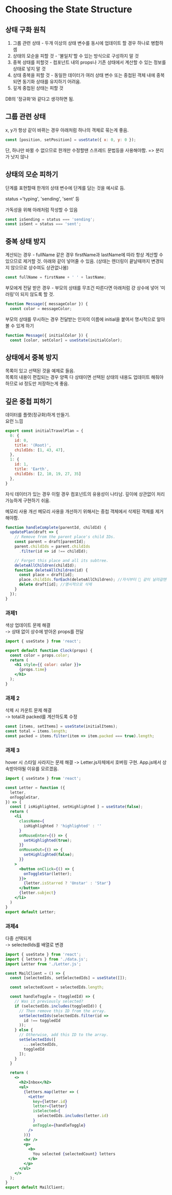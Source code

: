 # Choosing the State Structure

## 상태 구화 원칙
1. 그룹 관련 상태 - 두개 이상의 상태 변수를 동시에 업데이트 할 경우 하나로 병합하셈
2. 상태의 모순을 피할 것 - '불일치'할 수 있는 방식으로 구성하지 말 것
3. 중복 상태를 피할것 - 컴포넌트 내의 props나 기존 상태에서 계산할 수 있는 정보를 상태로 넣지 말 것
4. 상태 중복을 피할 것 - 동일한 데이터가 여러 상태 변수 또는 중첩된 객체 내에 중복되면 동기화 상태를 유지하기 어려움.
5. 깊게 중첩된 상태는 피할 것

DB의 '정규화'와 같다고 생각하면 됨.

## 그룹 관련 상태
x, y가 항상 같이 바뀌는 경우 아래처럼 하나의 객체로 묶는게 좋음.
```jsx
const [position, setPosition] = useState({ x: 0, y: 0 });
```
단, 하나만 바뀔 수 없으므로 한개만 수정할땐 스프레드 문법등을 사용해야함. => 분리가 낫지 않나

## 상태의 모순 피하기
단계를 표현할때 한개의 상태 변수에 단계를 담는 것을 예시로 듬.  

status ='typing', 'sending', 'sent' 등

가독성을 위해 아래처럼 작성할 수 있음
```jsx
const isSending = status === 'sending';
const isSent = status === 'sent';
```

## 중복 상태 방지
계산되는 경우 - fullName 같은 경우 firstName과 lastName에 따라 항상 계산할 수 있으므로 제거할 것. 아래와 같이 넣어줄 수 있음. (상태는 렌더링이 끝날때까지 변경되지 않으므로 상수여도 상관없나봄)
```jsx
const fullName = firstName + ' ' + lastName;
```

부모에게 전달 받은 경우 - 부모의 상태를 무조건 따른다면 아래처럼 걍 상수에 넣어 '미러링'이 되지 않도록 할 것.
```jsx
function Message({ messageColor }) {
  const color = messageColor;
```
부모의 상태를 무시하는 경우 전달받는 인자의 이름에 initial을 붙여서 명시적으로 알아볼 수 있게 하기
```jsx
function Message({ initialColor }) {
  const [color, setColor] = useState(initialColor);
```

## 상태에서 중복 방지
목록이 있고 선택된 것을 예제로 들음.  
목록의 내용이 편집되는 경우 양쪽 다 상태이면 선택된 상태의 내용도 업데이트 해줘야하므로 id 정도만 저장하는게 좋음.  

## 깊은 중첩 피하기
데이터를 플랫(정규화)하게 만들기.  
요런 느낌
```jsx
export const initialTravelPlan = {
  0: {
    id: 0,
    title: '(Root)',
    childIds: [1, 43, 47],
  },
  1: {
    id: 1,
    title: 'Earth',
    childIds: [2, 10, 19, 27, 35]
  },
}
```
자식 데이터가 있는 경우 이럴 경우 컴포넌트의 유용성이 나타남. 깊이에 상관없이 처리 가능하게 구현하기 쉬움.  

메모리 사용 개선
메모리 사용을 개선하기 위해서는 중첩 객체에서 삭제된 객체를 제거해야함.
```jsx
function handleComplete(parentId, childId) {
  updatePlan(draft => {
    // Remove from the parent place's child IDs.
    const parent = draft[parentId];
    parent.childIds = parent.childIds
      .filter(id => id !== childId);

    // Forget this place and all its subtree.
    deleteAllChildren(childId);
    function deleteAllChildren(id) {
      const place = draft[id];
      place.childIds.forEach(deleteAllChildren); //자식부터 🤔 같이 날라갈텐디 왜? -> 명시적으로 삭제해서 gc가 빠르게 수집하고 메모리 해제하기 위해서
      delete draft[id]; //명시적으로 삭제
    }
  });
}
```

### 과제1
색상 업데이트 문제 해결  
-> 상태 없이 상수에 받아온 props를 전달
```jsx
import { useState } from 'react';

export default function Clock(props) {
  const color = props.color;
  return (
    <h1 style={{ color: color }}>
      {props.time}
    </h1>
  );
}
```

### 과제 2
삭제 시 카운트 문제 해결  
-> total과 packed를 계산하도록 수정
```jsx
const [items, setItems] = useState(initialItems);
const total = items.length;
const packed = items.filter(item => item.packed === true).length;
```

### 과제 3
hover 시 스타일 사라지는 문제 해결
-> Letter.js자체에서 호버링 구현. App.js에서 상속받아야될 이유를 모르겠음.
```jsx
import { useState } from 'react';

const Letter = function ({
  letter,
  onToggleStar,
}) => {
  const [ isHighlighted, setHighlighted ] = useState(false);
  return (
    <li
      className={
        isHighlighted ? 'highlighted' : ''
      }
      onMouseEnter={() => {
        setHighlighted(true);
      }}
      onMouseOut={() => {
        setHighlighted(false);
      }}
    >
      <button onClick={() => {
        onToggleStar(letter);
      }}>
        {letter.isStarred ? 'Unstar' : 'Star'}
      </button>
      {letter.subject}
    </li>
  )
}
export default Letter;
```
### 과제4
다중 선택되게   
-> selectedIds를 배열로 변경
```jsx
import { useState } from 'react';
import { letters } from './data.js';
import Letter from './Letter.js';

const MailClient = () => {
  const [selectedIds, setSelectedIds] = useState([]);

  const selectedCount = selectedIds.length;

  const handleToggle = (toggledId) => {
    // Was it previously selected?
    if (selectedIds.includes(toggledId)) {
      // Then remove this ID from the array.
      setSelectedIds(selectedIds.filter(id =>
        id !== toggledId
      ));
    } else {
      // Otherwise, add this ID to the array.
      setSelectedIds([
        ...selectedIds,
        toggledId
      ]);
    }
  }

  return (
    <>
      <h2>Inbox</h2>
      <ul>
        {letters.map(letter => (
          <Letter
            key={letter.id}
            letter={letter}
            isSelected={
              selectedIds.includes(letter.id)
            }
            onToggle={handleToggle}
          />
        ))}
        <hr />
        <p>
          <b>
            You selected {selectedCount} letters
          </b>
        </p>
      </ul>
    </>
  );
}
export default MailClient;
```